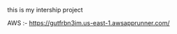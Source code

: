 this is my intership project



AWS :- https://gutfrbn3im.us-east-1.awsapprunner.com/ 
<!-- This is the url for project deploy on the AWS cloud platfrom -->